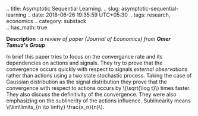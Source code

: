 .. title: Asymptotic Sequential Learning.
.. slug: asymptotic-sequential-learning
.. date: 2018-06-26 19:35:59 UTC+05:30
.. tags: research, economics
.. category: substack 			
.. has_math: true

**Description** : _a review of paper (Journal of Economics) from ***Omer Tamuz's Group***_

In brief this paper tries to focus on the convergance rate and its dependencies on actions and signals. They try to prove that the convergence occurs quickly with respect to signals *external observations* rather than actions using a two state stochastic process. Taking the case of Gaussian distribution as the signal distribution they prove that the convergence with respect to actions occurs by \\(\sqrt{\log t}\\) times faster. They also discuss the definitivity of the convergence. 
They were also emphasizing on the sublinerity of the actions influence. Sublinearity means \\(\lim\limits_{n \to \infty} \frac{x_n}{n}\\).

<h1><a href="http://tamuz.caltech.edu/papers/cascades.pdf"><i class="far fa-file-pdf"></i></a></h1>

